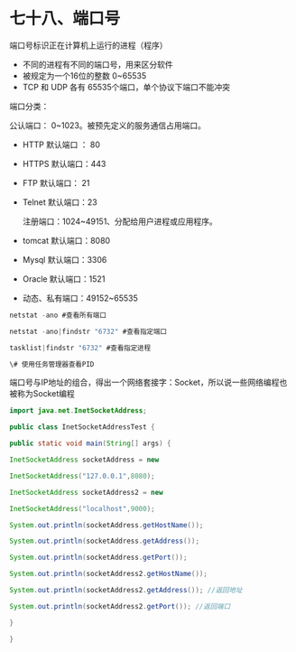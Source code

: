 # 七十八、端口号

端口号标识正在计算机上运行的进程（程序）

- 不同的进程有不同的端口号，用来区分软件
- 被规定为一个16位的整数 0~65535
- TCP 和 UDP 各有 65535个端口，单个协议下端口不能冲突

端口分类：

公认端口： 0~1023。被预先定义的服务通信占用端口。

- HTTP 默认端口 ： 80

- HTTPS 默认端口：443

- FTP 默认端口： 21

- Telnet 默认端口：23

  注册端口：1024~49151、分配给用户进程或应用程序。

- tomcat 默认端口：8080

- Mysql 默认端口：3306

- Oracle 默认端口：1521

  

- 动态、私有端口：49152~65535

```java
netstat -ano #查看所有端口 

netstat -ano|findstr "6732" #查看指定端口 

tasklist|findstr "6732" #查看指定进程 

\# 使用任务管理器查看PID 
```

端口号与IP地址的组合，得出一个网络套接字：Socket，所以说一些网络编程也被称为Socket编程

```java
import java.net.InetSocketAddress; 

public class InetSocketAddressTest { 

public static void main(String[] args) { 

InetSocketAddress socketAddress = new 

InetSocketAddress("127.0.0.1",8080); 

InetSocketAddress socketAddress2 = new 

InetSocketAddress("localhost",9000); 

System.out.println(socketAddress.getHostName()); 

System.out.println(socketAddress.getAddress()); 

System.out.println(socketAddress.getPort()); 

System.out.println(socketAddress2.getHostName()); 

System.out.println(socketAddress2.getAddress()); //返回地址 

System.out.println(socketAddress2.getPort()); //返回端口 

} 

} 
```

